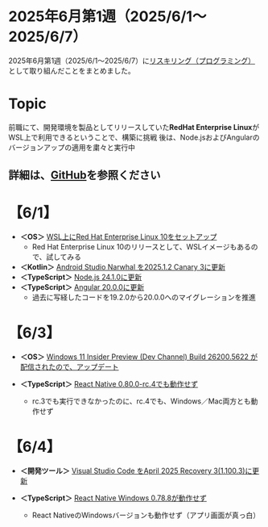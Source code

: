 # 2025年6月第1週（2025/6/1～2025/6/7）

2025年6月第1週（2025/6/1～2025/6/7）に[リスキリング（プログラミング）](https://tatsukiyoshi.github.io/)として取り組んだことをまとめました。

# Topic
前職にて、開発環境を製品としてリリースしていた**RedHat Enterprise Linux**がWSL上で利用できるということで、構築に挑戦
後は、Node.jsおよびAngularのバージョンアップの適用を粛々と実行中

詳細は、[GitHub](https://tatsukiyoshi.github.io/)を参照ください
---
#	【6/1】
- **＜OS＞** [WSL上にRed Hat Enterprise Linux 10をセットアップ](https://www.redhat.com/en/technologies/linux-platforms/enterprise-linux-10) 
	-	Red Hat Enterprise Linux 10のリリースとして、WSLイメージもあるので、試してみる
-	**＜Kotlin＞** [Android Studio Narwhal を2025.1.2 Canary 3に更新](https://developer.android.com/studio)
-	**＜TypeScript＞** [Node.js 24.1.0に更新](https://nodejs.org/en)
- **＜TypeScript＞** [Angular 20.0.0に更新](https://angular.dev/)
  - 過去に写経したコードを19.2.0から20.0.0へのマイグレーションを推進

#	【6/3】
- **＜OS＞**  [Windows 11 Insider Preview (Dev Channel) Build 26200.5622 が配信されたので、アップデート](https://aka.ms/DevLatest)

- **＜TypeScript＞** [React Native 0.80.0-rc.4でも動作せず](https://reactnative.dev/)
  - rc.3でも実行できなかったのに、rc.4でも、Windows／Mac両方とも動作せず

#	【6/4】
-	**＜開発ツール＞** [Visual Studio Code をApril 2025 Recovery 3(1.100.3)に更新](https://code.visualstudio.com/)

- **＜TypeScript＞** [React Native Windows 0.78.8が動作せず](https://microsoft.github.io/react-native-windows/)
  -	React NativeのWindowsバージョンも動作せず（アプリ画面が真っ白）
